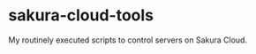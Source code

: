 sakura-cloud-tools
==================

My routinely executed scripts to control servers on Sakura Cloud.
